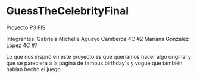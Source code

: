 # GuessTheCelebrityFinal

Proyecto P3 FIS

Integrantes: Gabriela Michelle Aguayo Camberos 4C #2 Mariana González López 4C #7

Lo que nos inspiró en este proyecto es que queríamos hacer algo original y que se pareciera a la página de famous birthday´s y vogue que también habían hecho el juego.
